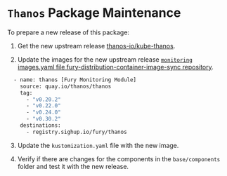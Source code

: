 # `Thanos` Package Maintenance

To prepare a new release of this package:

1. Get the new upstream release [thanos-io/kube-thanos](https://github.com/thanos-io/kube-thanos/tree/main/examples/all/manifests).

2. Update the images for the new upstream release [`monitoring` images.yaml file fury-distribution-container-image-sync repository](https://github.com/sighupio/fury-distribution-container-image-sync/blob/main/modules/monitoring/images.yml).

```bash
  - name: thanos [Fury Monitoring Module]
    source: quay.io/thanos/thanos
    tag:
      - "v0.20.2"
      - "v0.22.0"
      - "v0.24.0"
      - "v0.30.2"
    destinations:
      - registry.sighup.io/fury/thanos
```

3. Update the `kustomization.yaml` file with the new image.

4. Verify if there are changes for the components in the `base/components` folder and test it with the new release.

